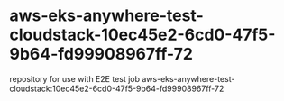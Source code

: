 # aws-eks-anywhere-test-cloudstack-10ec45e2-6cd0-47f5-9b64-fd99908967ff-72
repository for use with E2E test job aws-eks-anywhere-test-cloudstack:10ec45e2-6cd0-47f5-9b64-fd99908967ff-72

